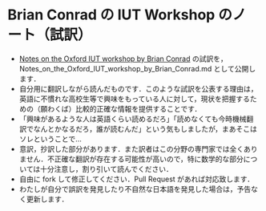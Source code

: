 # Brian Conrad の IUT Workshop のノート（試訳）

* [Notes on the Oxford IUT workshop by Brian Conrad](http://mathbabe.org/2015/12/15/notes-on-the-oxford-iut-workshop-by-brian-conrad/) の試訳を，Notes_on_the_Oxford_IUT_workshop_by_Brian_Conrad.md として公開します．
* 自分用に翻訳しながら読んだものです．このような試訳を公表する理由は，英語に不慣れな高校生等で興味をもっている人に対して，現状を把握するための（願わくば）比較的正確な情報を提供することです．
* 「興味があるような人は英語くらい読めるだろ」「読めなくても今時機械翻訳でなんとかなるだろ，誰が読むんだ」という気もしましたが，まあそこはソレということで…
* 意訳，抄訳した部分があります．また訳者はこの分野の専門家では全くありません．不正確な翻訳が存在する可能性が高いので，特に数学的な部分については十分注意し，割り引いて読んでください．
* 自由に fork して修正してください．Pull Request があれば対応致します．
* わたしが自分で誤訳を発見したり不自然な日本語を発見した場合は，予告なく更新します．
